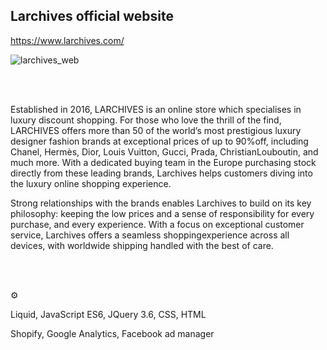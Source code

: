 ## Larchives official website

<https://www.larchives.com/>



![larchives_web](https://github.com/dev-jay-tech-ai/larchives/assets/51881935/eb243b49-ad40-47f3-9091-b4082880412e)


<br/>
<br/>

Established in 2016, LARCHIVES is an online store which specialises in luxury discount shopping. For those who love the thrill of the find, LARCHIVES offers more than 50 of the world’s most prestigious luxury designer fashion brands at exceptional prices of up to 90%off, including Chanel, Hermès, Dior, Louis Vuitton, Gucci, Prada, ChristianLouboutin, and much more. With a dedicated buying team in the Europe purchasing stock directly from these leading brands, Larchives helps customers diving into the luxury online shopping experience.

Strong relationships with the brands enables Larchives to build on its key philosophy: keeping the low prices and a sense of responsibility for every purchase, and every experience. With a focus on exceptional customer service, Larchives offers a seamless shoppingexperience across all devices, with worldwide shipping handled with the best of care.

<br/>
<br/>

⚙️

Liquid, JavaScript ES6, JQuery 3.6, CSS, HTML 

Shopify, Google Analytics, Facebook ad manager
